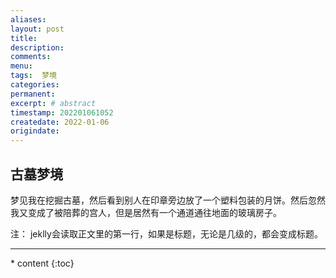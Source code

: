 ```yaml
---
aliases:
layout: post
title:
description:
comments:
menu:
tags:  梦境
categories:
permanent: 
excerpt: # abstract
timestamp: 202201061052
createdate: 2022-01-06
origindate: 
---
```


 ## 古墓梦境
梦见我在挖掘古墓，然后看到别人在印章旁边放了一个塑料包装的月饼。然后忽然我又变成了被陪葬的宫人，但是居然有一个通道通往地面的玻璃房子。


注： jeklly会读取正文里的第一行，如果是标题，无论是几级的，都会变成标题。


---
<nav class="toc-fixed" markdown="1">
  * content
  {:toc}
</nav>


